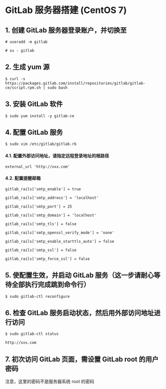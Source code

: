 GitLab 服务器搭建 (CentOS 7)
=================

## 1. 创建 GitLab 服务器登录账户，并切换至

	# useradd -m gitlab
	
	# su - gitlab

## 2. 生成 yum 源

	$ curl -s https://packages.gitlab.com/install/repositories/gitlab/gitlab-ce/script.rpm.sh | sudo bash

## 3. 安装 GitLab 软件

	$ sudo yum install -y gitlab-ce

## 4. 配置 GitLab 服务

	$ sudo vim /etc/gitlab/gitlab.rb

#### 4.1. 配置外部访问地址，请指定远程登录地址的根路径

	external_url 'http://xxx.com'

#### 4.2. 配置提醒邮箱

	gitlab_rails['smtp_enable'] = true

	gitlab_rails['smtp_address'] = 'localhost'

	gitlab_rails['smtp_port'] = 25

	gitlab_rails['smtp_domain'] = 'localhost'

	gitlab_rails['smtp_tls'] = false

	gitlab_rails['smtp_openssl_verify_mode'] = 'none'

	gitlab_rails['smtp_enable_starttls_auto'] = false

	gitlab_rails['smtp_ssl'] = false

	gitlab_rails['smtp_force_ssl'] = false

## 5. 使配置生效，并启动 GitLab 服务（这一步请耐心等待全部执行完成跳到命令行）

	$ sudo gitlab-ctl reconfigure

## 6. 检查 GitLab 服务启动状态，然后用外部访问地址进行访问

	$ sudo gitlab-ctl status

	http://xxx.com

## 7. 初次访问 GitLab 页面，需设置 GitLab root 的用户密码

注意，这里的密码不是服务器系统 root 的密码

